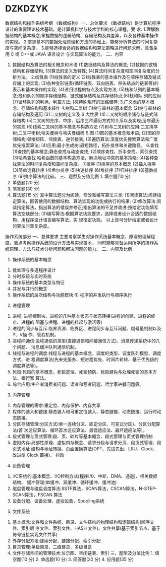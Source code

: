 # DZKDZYK
数据结构和操作系统考纲
《数据结构》
一、总体要求
《数据结构》是计算机程序设计的重要理论技术基础，是计算机科学与技术学科的核心课程。要 求:
1.理解数据结构的基本概念;掌握数据的逻辑结构、存储结构及其差异，以及各种基本操作的实现。 2.掌握基本的数据处理原理和方法的基础上，能够分析算法的时间复杂度与空间复杂度。 3.能够选择合适的数据结构和算法策略进行问题求解，具备采用 C 或 C++或 JAVA 语言设计 与实现算法的能力。
二、内容
1. 数据结构及算法的相关概念和术语 (1)数据结构及算法的概念; (2)数据的逻辑结构和存储结构; (3)算法的定义及特性; (4)算法时间复杂度和空间复杂度的分析方法。 2.线性表
(1)线性表的定义
(2)线性表的基本操作及在顺序存储及链式存储上的实现; (3)各种变形链表(循环链表、双向链表、带头结点的链表等)的表示和基本操作的实现; (4)递归过程的特点及实现方法; (5)栈和队列的基本概念;栈和队列的顺序存储结构、链式储存结构及其存储特点;(6)栈和队 列的应用
(7)循环队列的判满、判空方法;
(8)特殊矩阵的压缩储存;
3.广义表的基本概念、存储结构和基本操作
4.树和二叉树
(1)树与森林的基本概念
(2)树与森林的存储结构及遍历
(3)二叉树的定义及 6 大性质
(4)二叉树的顺序储存与链式储存结构 (5)二叉树的先序、中序、后序三种遍历方式的关系以及实现;层序遍历的实现 (6)线索二叉树的基本概念与构造方法 (7)树与二叉树的应用:二叉排序树;二叉平衡树;哈夫曼树与哈夫曼编码
5.图
(1)图的基本概念和术语;
(2)图的存储结构:邻接矩阵、邻接表、逆邻接表; (3)遍历算法:深度优先搜索算法和广度优先搜索算法; (4)应用:最小生成树;最短路径，拓扑排序和关键路径。
6.查找
(1)查找的基本概念;静态查找与动态查找; (2)顺序查找、折半查找、索引查找
(3)哈希查找 哈希函数的基本构造方法，解决地址冲突的基本策略; (4)各种查找算法的时间复杂度和空间复杂度。 7.排序
(1)排序的基本概念 (2)插入排序 (3)简单选择排序 (4)希尔排序 (5)快速排序 (6)堆排序 (7)归并排序 (8)基数排序 (9)排序算法的比较。 三、题型及分值比例 1. 填空题(10 分)
2. 单选题(20 分)
3. 简答题(30 分)
4. 算法题(15 分)
其中算法题分为阅读、修改和编写算法三类: (1)阅读算法:阅读指定算法，回答使用的数据结构、算法实现的功能或执行的结果; (2)修改算法:阅读指定算法，指出算法的错误并修正;指出算法的不足并改进;按给定功能填写 算法空缺部分; (3)编写算法:根据算法功能要求，选择或者设计合适的数据结构，用程序设计语言编写算法，实 现指定功能。
以上皆可分析给定或者设计的算法时空复杂度。

操作系统部分
一、总体要求 主要考察学生对操作系统基本概念、原理的理解程度，重点考察操作系统的设计方法与实现技术， 同时能够具备运用所学的操作系统原理、方法与技术分析问题和解决问题的能力。 二、内容及比例
1. 操作系统的基本概念
1) 批处理与多道程序设计
2) 分时系统与实时系统
3) 操作系统的基本类型与特征
4) 并发与并行的概念
5) 操作系统的层次结构与功能模块 6) 程序的并发执行与顺序执行
2. 进程管理
1) 进程: 进程控制块、进程的几种基本状态与状态转换(进程的创建、进程的终止、进程的
阻塞与唤醒、进程的挂起与激活等)
2) 进程的同步与互斥:临界资源、临界区、进程同步与互斥问题、信号量机制以及P、V操
作、管程机制。
3) 进程间通信:进程通信的类型(直接通信和间接通信方式)、消息传递系统中的几个问题、 消息缓冲队列通信机制。
4) 线程与进程的调度:线程与进程的基本概念，调度的类型、调度队列模型、调度方式、进 程调度算法(先来先服务、短进程优先、时间片轮转、基于优先级的调度算法等)。
5) 死锁:死锁的基本概念，死锁定理、死锁预防、死锁避免与处理死锁的基本方法、银行家
算法。
6) 综合应用:生产者消费者问题、读者和写者问题、哲学家进餐问题等。
3. 内存管理
1) 内存管理的需求:重定位、内存保护、内存共享
2) 程序的装入和链接:静态装入和可重定位装入、静态链接、动态链接、运行时动态链接。
3) 分区存储管理:分区方式(单一连续分区、固定分区、可变式分区)、分区分配算法(首
次适应算法、循环首次适应算法、最佳适应法、最坏适应法等)。
4) 段式管理与页式管理:段、页、碎片等基本概念、段式管理与页式管理机制
5) 虚拟内存:局部性原理、虚拟内存概念、请求分段与请求分页、段页式管理、段页式地址
结构与地址转换、页面置换算法(OPT、先进先出、LRU、Clock、改进型 Clock 置换)、
抖动
4. 设备管理
1) I/O系统的:基本概念、I/O控制方式(程序I/0、中断、DMA、通道)、相关数据结构、 缓冲管理(单缓冲、双缓冲、循环缓冲、缓冲池)
2) 磁盘管理与磁盘调度算法:SSTF算法，SCAN算法，CSCAN算法，N-STEP-SCAN算法，FSCAN 算法
3) 设备分配、设备处理、虚拟设备，Spooling系统
5. 文件系统
1) 基本概念:文件和文件系统、目录、文件结构的物理结构和逻辑结构(顺序文件、索引顺 序文件、索引文件、HASH 文件)、文件共享(基于索引节点、基于符号链接实现文件共享)
2) 外存分配方法:连续分配、链接分配、索引分配
3) 目录管理:单级目录、二级目录、多级目录
4) 文件存储空间的管理技术:位示图、空闲链表、索引
三、题型及分值比例 1. 填空题(10 分) 2. 单选题(10 分) 3. 简答题(20 分) 4. 应用题(35 分)
